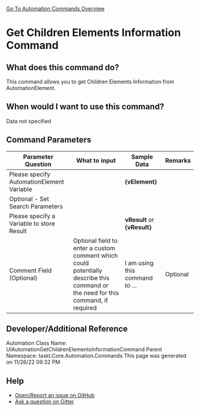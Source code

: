 <!--TITLE: Get Children Elements Information Command -->
<!-- SUBTITLE: a command in the UIAutomation Commands group. -->
[Go To Automation Commands Overview](/automation-commands.md)


# Get Children Elements Information Command


## What does this command do?
This command allows you to get Children Elements Information from AutomationElement.


## When would I want to use this command?
Data not specified


## Command Parameters
| Parameter Question   	| What to input  	|  Sample Data 	| Remarks  	|
| ---                    | ---               | ---           | ---       |
|Please specify AutomationElement Variable||**{vElement}**||
|Optional - Set Search Parameters||||
|Please specify a Variable to store Result||**vResult** or **{vResult}**||
|Comment Field (Optional)|Optional field to enter a custom comment which could potentially describe this command or the need for this command, if required|I am using this command to ...|Optional|










## Developer/Additional Reference
Automation Class Name: UIAutomationGetChildrenElementsInformationCommand
Parent Namespace: taskt.Core.Automation.Commands
This page was generated on 11/26/22 09:32 PM


## Help
- [Open/Report an issue on GitHub](https://github.com/rcktrncn/taskt/issues/new)
- [Ask a question on Gitter](https://gitter.im/taskt-rpa/Lobby)
